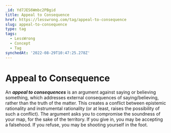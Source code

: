 ```yaml
---
_id: Yd7JES6Wmbc2PBgid
title: Appeal to Consequence
href: https://lesswrong.com/tag/appeal-to-consequence
slug: appeal-to-consequence
type: tag
tags:
  - LessWrong
  - Concept
  - Tag
synchedAt: '2022-08-29T10:47:25.278Z'
---
```

# Appeal to Consequence

An ***appeal to consequences*** is an argument against saying or believing something, which addresses external consequences of saying/believing, rather than the truth of the matter. This creates a conflict between epistemic rationality and instrumental rationality (or at least, raises the possibility of such a conflict). The argument asks you to compromise the soundness of your map, for the sake of the territory. If you give in, you may be accepting a falsehood. If you refuse, you may be shooting yourself in the foot.